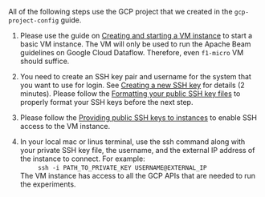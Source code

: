 All of the following steps use the GCP project that we created in the `gcp-project-config` guide. 

1. Please use the guide on [Creating and starting a VM instance](https://cloud.google.com/compute/docs/instances/create-start-instance) to start a basic VM instance. The VM will only be used to run the Apache Beam guidelines on Google Cloud Dataflow. Therefore, even `f1-micro` VM should suffice. 

2. You need to create an SSH key pair and username for the system that you want to use for login. See [Creating a new SSH key](https://cloud.google.com/compute/docs/instances/adding-removing-ssh-keys#createsshkeys) for details (2 minutes). Please follow the [Formatting your public SSH key files](https://cloud.google.com/compute/docs/instances/adding-removing-ssh-keys#sshkeyformat) to properly format your SSH keys before the next step. 

3. Please follow the [Providing public SSH keys to instances](https://cloud.google.com/compute/docs/instances/connecting-advanced#provide-key) to enable SSH access to the VM instance. 

4. In your local mac or linus terminal, use the ssh command along with your private SSH key file, the username, and the external IP address of the instance to connect. For example:   
&ensp;&ensp;&ensp;&ensp;&ensp;`ssh -i PATH_TO_PRIVATE_KEY USERNAME@EXTERNAL_IP`  
The VM instance has access to all the GCP APIs that are needed to run the experiments. 
